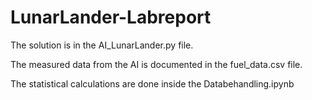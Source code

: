 # LunarLander-Labreport

The solution is in the AI_LunarLander.py file.

The measured data from the AI is documented in the fuel_data.csv file.

The statistical calculations are done inside the Databehandling.ipynb
